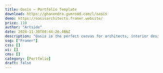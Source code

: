```yaml
---
title: Oasis — Portfolio Template
download: https://ghanendra.gumroad.com/l/oasis
demo: https://oasisarchitects.framer.website/
price: 110
author: "Artside"
date: 2024-11-30T08:44:26.486Z
description: "Oasis is the perfect canvas for architects, interior designers, and artists. You can add images, gifs, videos, and other embedments to express your design the way you want and publish instantly."
ssg: ["Framer"]
css: []
ui: []
cms: []
category: [Portfolio]
draft: false
---
```

